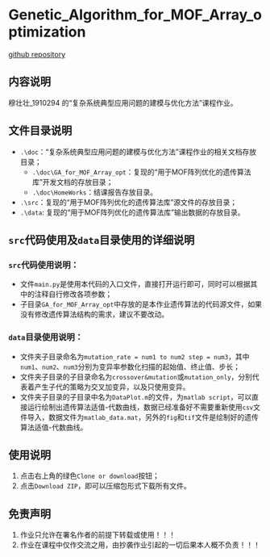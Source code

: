 # Genetic_Algorithm_for_MOF_Array_optimization
[github repository](https://github.com/ForestMrVince/Genetic_Algorithm_for_MOF_Array_optimization)
## 内容说明
穆壮壮_1910294 的“复杂系统典型应用问题的建模与优化方法”课程作业。
## 文件目录说明
- `.\doc`：“复杂系统典型应用问题的建模与优化方法”课程作业的相关文档存放目录；
    - `.\doc\GA_for_MOF_Array_opt`：复现的“用于MOF阵列优化的遗传算法库”开发文档的存放目录；
    - `.\doc\HomeWorks`：结课报告存放目录。
- `.\src`：复现的“用于MOF阵列优化的遗传算法库”源文件的存放目录；
- `.\data`: 复现的“用于MOF阵列优化的遗传算法库”输出数据的存放目录。

## `src`代码使用及`data`目录使用的详细说明

### `src`代码使用说明：
- 文件`main.py`是使用本代码的入口文件，直接打开运行即可，同时可以根据其中的注释自行修改各项参数；
- 子目录`GA_for_MOF_Array_opt`中存放的是本作业遗传算法的代码源文件，如果没有修改遗传算法结构的需求，建议不要改动。

### `data`目录使用说明：
- 文件夹子目录命名为`mutation_rate = num1 to num2 step = num3`，其中`num1`、`num2`、`num3`分别为变异率参数化扫描的起始值、终止值、步长；
- 文件夹子目录的子目录命名为`crossover&mutation`或`mutation_only`，分别代表着产生子代的策略为交叉加变异，以及只使用变异。
- 文件夹子目录的子目录中名为`DataPlot.m`的文件，为`matlab script`，可以直接运行绘制出遗传算法适值-代数曲线，数据已经准备好不需要重新使用`csv`文件导入，数据文件为`matlab_data.mat`，另外的`fig`和`tif`文件是绘制好的遗传算法适值-代数曲线。

## 使用说明
1. 点击右上角的绿色`Clone or download`按钮；
2. 点击`Download ZIP`，即可以压缩包形式下载所有文件。

## 免责声明
1. 作业只允许在署名作者的前提下转载或使用！！！
2. 作业在课程中仅作交流之用，由抄袭作业引起的一切后果本人概不负责！！！
